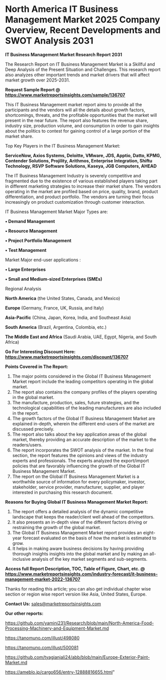 # North America IT Business Management Market 2025 Company Overview, Recent Developments and SWOT Analysis 2031

<strong>IT Business Management Market Research Report 2031</strong>

The Research Report on IT Business Management Market is a Skillful and Deep Analysis of the Present Situation and Challenges. This research report also analyzes other important trends and market drivers that will affect market growth over 2025-2031.

<strong>Request Sample Report @ <a href=https://www.marketreportsinsights.com/sample/136707>https://www.marketreportsinsights.com/sample/136707</a></strong>

This IT Business Management market report aims to provide all the participants and the vendors will all the details about growth factors, shortcomings, threats, and the profitable opportunities that the market will present in the near future. The report also features the revenue share, industry size, production volume, and consumption in order to gain insights about the politics to contest for gaining control of a large portion of the market share.

Top Key Players in the IT Business Management Market:

<strong>ServiceNow, Axios Systems, Deloitte, VMware, JDS, Apptio, Datto, KPMG, Contender Solutions, Projility, Arithmos, Enterprise Integration, Shiftu Technology, RSVP Software Solutions, Kaseya, JGB Computers, AHEAD</strong>

The IT Business Management Industry is severely competitive and fragmented due to the existence of various established players taking part in different marketing strategies to increase their market share. The vendors operating in the market are profiled based on price, quality, brand, product differentiation, and product portfolio. The vendors are turning their focus increasingly on product customization through customer interaction.

IT Business Management Market Major Types are:

<strong>• Demand Management

• Resource Management

• Project Portfolio Management

• Test Management</strong>

Market Major end-user applications :

<strong>• Large Enterprises

• Small and Medium-sized Enterprises (SMEs)</strong>

Regional Analysis

</u><strong><b>North America</b></strong> (the United States, Canada, and Mexico)

<strong><b>Europe </b></strong>(Germany, France, UK, Russia, and Italy)

<strong><b>Asia-Pacific</b></strong> (China, Japan, Korea, India, and Southeast Asia)

<strong><b>South America</b></strong> (Brazil, Argentina, Colombia, etc.)

<strong><b>The Middle East and Africa</b></strong> (Saudi Arabia, UAE, Egypt, Nigeria, and South Africa)

<strong>Go For Interesting Discount Here: <a href=https://www.marketreportsinsights.com/discount/136707>https://www.marketreportsinsights.com/discount/136707</a></strong>

<strong>Points Covered in The Report:</strong>
<ol>
  <li>The major points considered in the Global IT Business Management Market report include the leading competitors operating in the global market.</li>
  <li>The report also contains the company profiles of the players operating in the global market.</li>
  <li>The manufacture, production, sales, future strategies, and the technological capabilities of the leading manufacturers are also included in the report.</li>
  <li>The growth factors of the Global IT Business Management Market are explained in-depth, wherein the different end-users of the market are discussed precisely.</li>
  <li>The report also talks about the key application areas of the global market, thereby providing an accurate description of the market to the readers/users.</li>
  <li>The report incorporates the SWOT analysis of the market. In the final section, the report features the opinions and views of the industry experts and professionals. The experts analyzed the export/import policies that are favorably influencing the growth of the Global IT Business Management Market.</li>
  <li>The report on the Global IT Business Management Market is a worthwhile source of information for every policymaker, investor, stakeholder, service provider, manufacturer, supplier, and player interested in purchasing this research document.</li>
</ol>
<strong>Reasons for Buying Global IT Business Management Market Report:</strong>

<ol>
  <li>The report offers a detailed analysis of the dynamic competitive landscape that keeps the reader/client well ahead of the competitors.</li>
  <li>It also presents an in-depth view of the different factors driving or restraining the growth of the global market.</li>
  <li>The Global IT Business Management Market report provides an eight-year forecast evaluated on the basis of how the market is estimated to grow.</li>
  <li>It helps in making aware business decisions by having providing thorough insights insights into the global market and by making an all-inclusive analysis of the key market segments and sub-segments.</li>
</ol>
<strong>Access full Report Description, TOC, Table of Figure, Chart, etc. @ <a href=https://www.marketreportsinsights.com/industry-forecast/it-business-management-market-2022-136707>https://www.marketreportsinsights.com/industry-forecast/it-business-management-market-2022-136707</a></strong>


Thanks for reading this article; you can also get individual chapter wise section or region wise report version like Asia, United States, Europe.

<strong>Contact Us:</strong>
sales@marketreportsinsights.com

<strong>Our other reports:</strong>

<a href=https://github.com/yamini231/Research/blob/main/North-America-Food-Processing-Machinery-and-Equipment-Market.md>https://github.com/yamini231/Research/blob/main/North-America-Food-Processing-Machinery-and-Equipment-Market.md</a>

<a href=https://tanomuno.com/illust/498080>https://tanomuno.com/illust/498080</a>

<a href=https://tanomuno.com/illust/500081>https://tanomuno.com/illust/500081</a>

<a href=https://github.com/tyagianjali24/abb/blob/main/Europe-Exterior-Paint-Market.md>https://github.com/tyagianjali24/abb/blob/main/Europe-Exterior-Paint-Market.md</a>

<a href=https://ameblo.jp/cargo656/entry-12888816655.html>https://ameblo.jp/cargo656/entry-12888816655.html</a>"
